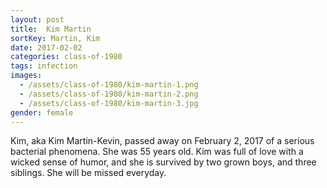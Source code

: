 ```yaml
---
layout: post
title:  Kim Martin
sortKey: Martin, Kim
date: 2017-02-02
categories: class-of-1980
tags: infection
images:
  - /assets/class-of-1980/kim-martin-1.png
  - /assets/class-of-1980/kim-martin-2.png
  - /assets/class-of-1980/kim-martin-3.jpg
gender: female
---
```

Kim, aka Kim Martin-Kevin, passed away on February 2, 2017 of a serious bacterial phenomena.  She was 55 years old.  Kim was full of love with a wicked sense of humor, and she is survived by two grown boys, and three siblings.  She will be missed everyday.

